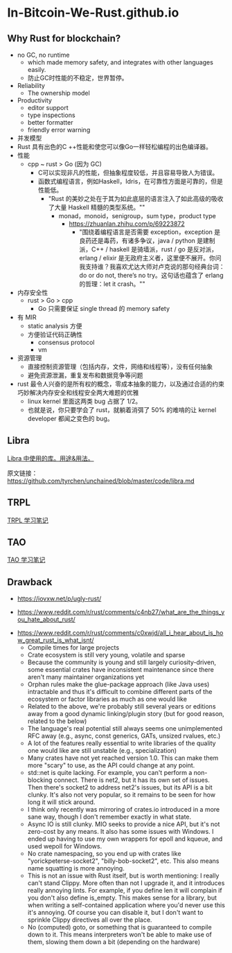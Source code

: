 # In-Bitcoin-We-Rust.github.io

## Why Rust for blockchain?

+ no GC, no runtime
    * which made memory safety, and integrates with other languages easily.
    * 防止GC时性能的不稳定，世界暂停。
+ Reliability
    * The ownership model
+ Productivity
    * editor support
    * type inspections
    * better formatter
    * friendly error warning
+ 并发模型
+ Rust 具有出色的C ++性能和使您可以像Go一样轻松编程的出色编译器。
+ 性能
    * cpp ~ rust > Go (因为 GC)
        - C可以​​实现非凡的性能，但抽象程度较低，并且容易导致人为错误。
        - 函数式编程语言，例如Haskell，Idris，在可靠性方面是可靠的，但是性能低。
            + "Rust 的美妙之处在于其为如此底层的语言注入了如此高级的吸收了大量 Haskell 精髓的类型系统。""
                * monad，monoid，senigroup，sum type，product type
                    - https://zhuanlan.zhihu.com/p/69223872
                        + "围绕着编程语言是否需要 exception，exception 是良药还是毒药，有诸多争议，java / python 是建制派，C++ / haskell 是骑墙派，rust / go 是反对派，erlang / elixir 是无政府主义者，这里便不展开。你问我支持谁？我喜欢尤达大师对卢克说的那句经典台词：do or do not, there’s no try。这句话也蕴含了 erlang 的哲理：let it crash。""
+ 内存安全性
    * rust > Go > cpp
        - Go 只需要保证 single thread 的 memory safety
+ 有 MIR
    * static analysis 方便
    * 方便验证代码正确性
        - consensus protocol
        - vm
+ 资源管理
    * 直接控制资源管理（包括内存，文件，网络和线程等），没有任何抽象
    * 避免资源泄漏，重复发布和数据竞争等问题
+ rust 最令人兴奋的是所有权的概念，零成本抽象的能力，以及通过合适的约束巧妙解决内存安全和线程安全两大难题的优雅
    * linux kernel 里面这两类 bug 占据了 1/2。
    * 也就是说，你只要学会了 rust，就躺着消弭了 50% 的难啃的让 kernel developer 都闻之变色的 bug。

## Libra
[Libra 中使用的库。用途&用法。](libra/libra.md)

原文链接： https://github.com/tyrchen/unchained/blob/master/code/libra.md


## TRPL

[TRPL 学习笔记](TRPL/README.md)

## TAO

[TAO 学习笔记](TAO/README.md)


## Drawback
+ https://iovxw.net/p/ugly-rust/
* https://www.reddit.com/r/rust/comments/c4nb27/what_are_the_things_you_hate_about_rust/
+ https://www.reddit.com/r/rust/comments/c0xwjd/all_i_hear_about_is_how_great_rust_is_what_isnt/
    * Compile times for large projects
    * Crate ecosystem is still very young, volatile and sparse
    * Because the community is young and still largely curiosity-driven, some essential crates have inconsistent maintenance since there aren't many maintainer organizations yet
    * Orphan rules make the glue-package approach (like Java uses) intractable and thus it's difficult to combine different parts of the ecosystem or factor libraries as much as one would like
    * Related to the above, we're probably still several years or editions away from a good dynamic linking/plugin story (but for good reason, related to the below)
    * The language's real potential still always seems one unimplemented RFC away (e.g., async, const generics, GATs, unsized rvalues, etc.)
    * A lot of the features really essential to write libraries of the quality one would like are still unstable (e.g., specialization)
    * Many crates have not yet reached version 1.0. This can make them more "scary" to use, as the API could change at any point.
    * std::net is quite lacking. For example, you can't perform a non-blocking connect. There is net2, but it has its own set of issues. Then there's socket2 to address net2's issues, but its API is a bit clunky. It's also not very popular, so it remains to be seen for how long it will stick around.
    * I think only recently was mirroring of crates.io introduced in a more sane way, though I don't remember exactly in what state.
    * Async IO is still clunky. MIO seeks to provide a nice API, but it's not zero-cost by any means. It also has some issues with Windows. I ended up having to use my own wrappers for epoll and kqueue, and used wepoll for Windows.
    * No crate namespacing, so you end up with crates like "yorickpeterse-socket2", "billy-bob-socket2", etc. This also means name squatting is more annoying.
    * This is not an issue with Rust itself, but is worth mentioning: I really can't stand Clippy. More often than not I upgrade it, and it introduces really annoying lints. For example, if you define len it will complain if you don't also define is_empty. This makes sense for a library, but when writing a self-contained application where you'd never use this it's annoying. Of course you can disable it, but I don't want to sprinkle Clippy directives all over the place.
    * No (computed) goto, or something that is guaranteed to compile down to it. This means interpreters won't be able to make use of them, slowing them down a bit (depending on the hardware)
